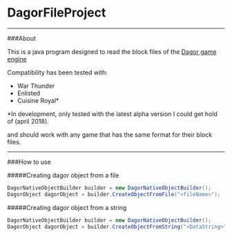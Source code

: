# DagorFileProject

---
###About

This is a java program designed to read the block files of the [Dagor game engine](https://en.wikipedia.org/wiki/Gaijin_Entertainment#Dagor_Engine)

Compatibility has been tested with:

* War Thunder
* Enlisted
* Cuisine Royal*

*In development, only tested with the latest alpha version I could get hold of (april 2018).

and should work with any game that has the same format for their block files.

---

###How to use

#####Creating dagor object from a file
```java
DagorNativeObjectBuilder builder = new DagorNativeObjectBuilder();
DagorObject dagorObject = builder.CreateObjectFromFile("<fileName>");
```

#####Creating dagor object from a string
```java
DagorNativeObjectBuilder builder = new DagorNativeObjectBuilder();
DagorObject dagorObject = builder.CreateObjectFromString("<DataString>");
```
